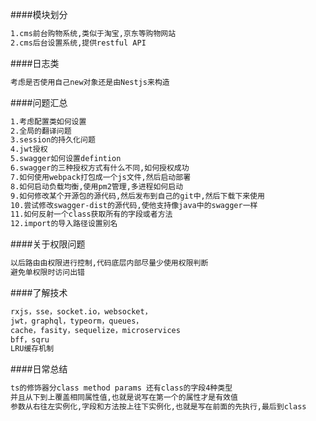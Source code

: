 ####模块划分
```bash
1.cms前台购物系统,类似于淘宝,京东等购物网站
2.cms后台设置系统,提供restful API
```
####日志类
```bash
考虑是否使用自己new对象还是由Nestjs来构造
```
####问题汇总
```bash
1.考虑配置类如何设置
2.全局的翻译问题
3.session的持久化问题
4.jwt授权
5.swagger如何设置defintion
6.swagger的三种授权方式有什么不同,如何授权成功
7.如何使用webpack打包成一个js文件,然后启动部署
8.如何启动负载均衡,使用pm2管理,多进程如何启动
9.如何修改某个开源包的源代码,然后发布到自己的git中,然后下载下来使用
10.尝试修改swagger-dist的源代码,使他支持像java中的swagger一样
11.如何反射一个class获取所有的字段或者方法
12.import的导入路径设置别名
```
####关于权限问题
```bash
以后路由由权限进行控制,代码底层内部尽量少使用权限判断
避免单权限时访问出错
```
####了解技术
```bash
rxjs，sse，socket.io，websocket，
jwt，graphql，typeorm，queues，
cache，fasity，sequelize，microservices
bff，sqru
LRU缓存机制
```
####日常总结
```bash
ts的修饰器分class method params 还有class的字段4种类型
并且从下到上覆盖相同属性值,也就是说写在第一个的属性才是有效值
参数从右往左实例化,字段和方法按上往下实例化,也就是写在前面的先执行,最后到class
```
